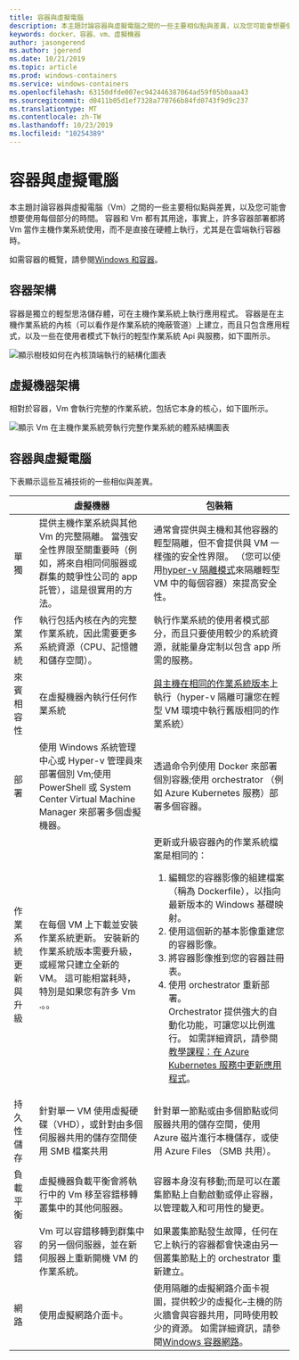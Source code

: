 ```yaml
---
title: 容器與虛擬電腦
description: 本主題討論容器與虛擬電腦之間的一些主要相似點與差異，以及您可能會想要使用每個內容的時間。 容器和虛擬機器都有它們的用途，事實上，許多容器部署都會將虛擬機器當作主機作業系統使用，而不是直接在硬體上執行，尤其是在雲端執行容器時。
keywords: docker、容器、vm、虛擬機器
author: jasongerend
ms.author: jgerend
ms.date: 10/21/2019
ms.topic: article
ms.prod: windows-containers
ms.service: windows-containers
ms.openlocfilehash: 63150dfde007ec942446387064ad59f05b0aaa43
ms.sourcegitcommit: d0411b05d1ef7328a770766b84fd0743f9d9c237
ms.translationtype: MT
ms.contentlocale: zh-TW
ms.lasthandoff: 10/23/2019
ms.locfileid: "10254389"
---
```

# <a name="containers-vs-virtual-machines"></a>容器與虛擬電腦

本主題討論容器與虛擬電腦（Vm）之間的一些主要相似點與差異，以及您可能會想要使用每個部分的時間。 容器和 Vm 都有其用途，事實上，許多容器部署都將 Vm 當作主機作業系統使用，而不是直接在硬體上執行，尤其是在雲端執行容器時。

如需容器的概覽，請參閱[Windows 和容器](index.md)。

## <a name="container-architecture"></a>容器架構

容器是獨立的輕型思洛儲存體，可在主機作業系統上執行應用程式。 容器是在主機作業系統的內核（可以看作是作業系統的掩蔽管道）上建立，而且只包含應用程式，以及一些在使用者模式下執行的輕型作業系統 Api 與服務，如下圖所示。

![顯示樹枝如何在內核頂端執行的結構化圖表](media/container-diagram.svg)

## <a name="virtual-machine-architecture"></a>虛擬機器架構

相對於容器，Vm 會執行完整的作業系統，包括它本身的核心，如下圖所示。

![顯示 Vm 在主機作業系統旁執行完整作業系統的體系結構圖表](media/virtual-machine-diagram.svg)

## <a name="containers-vs-virtual-machines"></a>容器與虛擬電腦

下表顯示這些互補技術的一些相似與差異。

|                 | 虛擬機器  | 包裝箱  |
| --------------  | ---------------- | ---------- |
| 單獨       | 提供主機作業系統與其他 Vm 的完整隔離。 當強安全性界限至關重要時（例如，將來自相同伺服器或群集的競爭性公司的 app 託管），這是很實用的方法。 | 通常會提供與主機和其他容器的輕型隔離，但不會提供與 VM 一樣強的安全性界限。 （您可以使用[hyper-v 隔離模式](../manage-containers/hyperv-container.md)來隔離輕型 VM 中的每個容器）來提高安全性。 |
| 作業系統 | 執行包括內核在內的完整作業系統，因此需要更多系統資源（CPU、記憶體和儲存空間）。 | 執行作業系統的使用者模式部分，而且只要使用較少的系統資源，就能量身定制以包含 app 所需的服務。 |
| 來賓相容性 | 在虛擬機器內執行任何作業系統 | [與主機在相同的作業系統版本](../deploy-containers/version-compatibility.md)上執行（hyper-v 隔離可讓您在輕型 VM 環境中執行舊版相同的作業系統）
| 部署     | 使用 Windows 系統管理中心或 Hyper-v 管理員來部署個別 Vm;使用 PowerShell 或 System Center Virtual Machine Manager 來部署多個虛擬機器。 | 透過命令列使用 Docker 來部署個別容器;使用 orchestrator （例如 Azure Kubernetes 服務）部署多個容器。 |
| 作業系統更新與升級 | 在每個 VM 上下載並安裝作業系統更新。 安裝新的作業系統版本需要升級，或經常只建立全新的 VM。 這可能相當耗時，特別是如果您有許多 Vm .。。 | 更新或升級容器內的作業系統檔案是相同的： <br><ol><li>編輯您的容器影像的組建檔案（稱為 Dockerfile），以指向最新版本的 Windows 基礎映射。 </li><li>使用這個新的基本影像重建您的容器影像。</li><li>將容器影像推到您的容器註冊表。</li> <li>使用 orchestrator 重新部署。<br>Orchestrator 提供強大的自動化功能，可讓您以比例進行。 如需詳細資訊，請參閱[教學課程：在 Azure Kubernetes 服務中更新應用程式](https://docs.microsoft.com/azure/aks/tutorial-kubernetes-app-update)。</li></ol> |
| 持久性儲存 | 針對單一 VM 使用虛擬硬碟（VHD），或針對由多個伺服器共用的儲存空間使用 SMB 檔案共用 | 針對單一節點或由多個節點或伺服器共用的儲存空間，使用 Azure 磁片進行本機儲存，或使用 Azure Files （SMB 共用）。 |
| 負載平衡 | 虛擬機器負載平衡會將執行中的 Vm 移至容錯移轉叢集中的其他伺服器。 | 容器本身沒有移動;而是可以在叢集節點上自動啟動或停止容器，以管理載入和可用性的變更。 |
| 容錯 | Vm 可以容錯移轉到群集中的另一個伺服器，並在新伺服器上重新開機 VM 的作業系統。  | 如果叢集節點發生故障，任何在它上執行的容器都會快速由另一個叢集節點上的 orchestrator 重新建立。 |
| 網路     | 使用虛擬網路介面卡。 | 使用隔離的虛擬網路介面卡視圖，提供較少的虛擬化–主機的防火牆會與容器共用，同時使用較少的資源。 如需詳細資訊，請參閱[Windows 容器網路](../container-networking/architecture.md)。 |